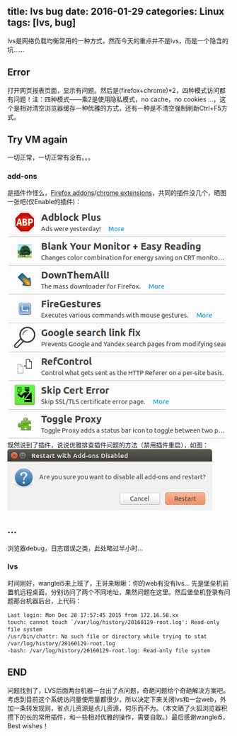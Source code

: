 title: lvs bug
date: 2016-01-29
categories: Linux
tags: [lvs, bug]
---
lvs是网络负载均衡常用的一种方式，然而今天的重点并不是lvs，而是一个隐含的坑……

## Error
打开网页报表页面，显示有问题。然后是(firefox+chrome)*2，四种模式访问都有问题！注：四种模式——乘2是使用隐私模式，no cache，no cookies …，这个是相对清空浏览器缓存一种优雅的方式，还有一种是不清空强制刷新Ctrl+F5方式。

## Try VM again
一切正常，一切正常有没有。。。

### add-ons
是插件作怪么，[Firefox addons](about:addons)/[chrome extensions](chrome://extensions/)，共同的插件没几个，晒图一张吧(仅Enable的插件)：
![suggest add-ons](pic/My-Add-ons.png)
既然说到了插件，说说优雅排查插件问题的方法（禁用插件重启），如图：
![disable add-ons restart](pic/add-ons-disable.png)

## …
浏览器debug，日志错误之类，此处略过半小时…

### lvs
时间刚好，wanglei5来上班了，王哥来瞅瞅：你的web有没有lvs...
先是堡垒机前置机远程桌面，分别访问了两个不同地址，果然问题在这里。然后堡垒机登录有问题那台机器后台，上代码：
```shell
Last login: Mon Dec 28 17:57:45 2015 from 172.16.58.xx
touch: cannot touch `/var/log/history/20160129-root.log': Read-only file system
/usr/bin/chattr: No such file or directory while trying to stat /var/log/history/20160129-root.log
-bash: /var/log/history/20160129-root.log: Read-only file system
```

## END
问题找到了，LVS后面两台机器一台出了点问题，奇葩问题给个奇葩解决方案吧。考虑到目前这个系统访问量使用量都很少，所以决定下来关闭lvs和一台web，外加一条转发规则，省点儿资源是点儿资源，何乐而不为。（本文晒了火狐浏览器积攒下的长的常用插件，和一些相对优雅的操作，需要自取。）最后感谢wanglei5，Best wishes！
